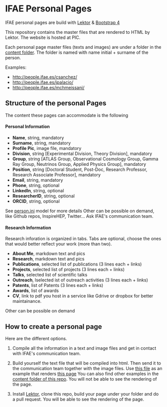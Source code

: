 # IFAE Personal Pages

IFAE personal pages are build with [Lektor](https://www.getlektor.com/) & [Bootstrap 4](http://getbootstrap.com/)

This repository contains the master files that are rendered to HTML by Lektor. The website is hosted at PIC.

Each personal page master files (texts and images) are under a folder in the [content folder](https://github.com/IFAE/people/tree/master/content). The folder is named with name initial + surname of the person.

Examples:

- http://people.ifae.es/csanchez/
- http://people.ifae.es/jpalacio/
- http://people.ifae.es/mchmeissani/

## Structure of the personal Pages
The content these pages can accommodate is the following 

#### Personal Information
- **Name**, string, mandatory
- **Surname**, string, mandatory
- **Profile Pic**, image file, mandatory
- **Division**, string [Experimental Division, Theory Division], mandatory
- **Group**, string [ATLAS Group, Observational Cosmology Group, Gamma Ray Group, Neutrinos Group, Applied Physics Group], mandatory
- **Position**, string [Doctoral Student, Post-Doc, Research Professor, Research Associate Professor], mandatory
- **Email**, string, mandatory
- **Phone**, string, optional
- **LinkedIn**, string, optional
- **ResearcherID**, string, optional
- **ORCID**, string, optional

See [person.ini](https://github.com/IFAE/people/blob/master/models/person.ini) model for more details
Other can be possible on demand, like Github repos, InspireHEP, Twitter... Ask IFAE's communication team.

#### Research Information
Research inforation is organized in tabs. Tabs are optional, choose the ones that would better reflect your work (more than two).

- **About Me**, markdown text and pics
- **Research**, markdown text and pics
- **Publications**, selected list of publications (3 lines each + links)
- **Projects**, selected list of projects (3 lines each + links)
- **Talks**, selected list of scientific talks
- **Outreach**, lselected ist of outreach activities (3 lines each + links)
- **Patents**, list of Patents (3 lines each + links)
- **Awards**, list of awards
- **CV**, link to pdf you host in a service like Gdrive or dropbox for better maintainance.

Other can be possible on demand

## How to create a personal page
Here are the different options.

1. Compile all the information in a text and image files and get in contact with IFAE's communication team. 

2. Build yourself the text file that will be compiled into html. Then send it to the communication team together with the image files. Use [this file](https://github.com/IFAE/people/blob/master/content/csanchez/contents.lr) as an example that renders [this page](http://people.ifae.es/csanchez/)
You can also find other examples in the [content folder of this repo](https://github.com/IFAE/people/tree/master/content). You will not be able to see the rendering of the page.

3. Install [Lektor](https://www.getlektor.com/), clone this repo, build your page under your folder and do a pull request. You will be able to see the rendering of the page.